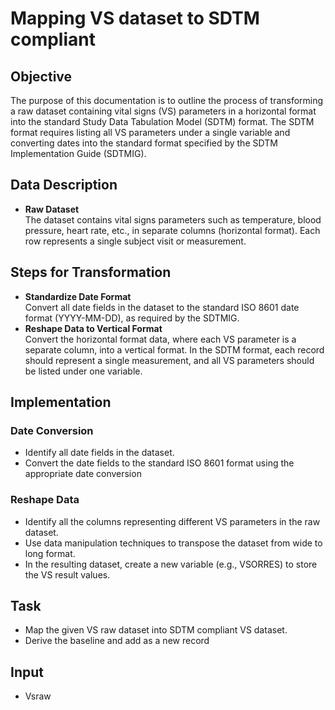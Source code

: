 # Mapping VS dataset to SDTM compliant 

##  Objective
The purpose of this documentation is to outline the process of transforming a raw dataset containing vital signs (VS) parameters in a horizontal format into the standard Study Data Tabulation Model (SDTM) format. The SDTM format requires listing all VS parameters under a single variable and converting dates into the standard format specified by the SDTM Implementation Guide (SDTMIG).

## Data Description
- **Raw Dataset** <br>
The dataset contains vital signs parameters such as temperature, blood pressure, heart rate, etc., in separate columns (horizontal format).
Each row represents a single subject visit or measurement.

## Steps for Transformation
- **Standardize Date Format** <br>
Convert all date fields in the dataset to the standard ISO 8601 date format (YYYY-MM-DD), as required by the SDTMIG.
- **Reshape Data to Vertical Format** <br>
Convert the horizontal format data, where each VS parameter is a separate column, into a vertical format. In the SDTM format, each record should represent a single measurement, and all VS parameters should be listed under one variable.

## Implementation
### Date Conversion
- Identify all date fields in the dataset.
- Convert the date fields to the standard ISO 8601 format using the appropriate date conversion 
### Reshape Data
- Identify all the columns representing different VS parameters in the raw dataset.
- Use data manipulation techniques to transpose the dataset from wide to long format.
- In the resulting dataset, create a new variable (e.g., VSORRES) to store the VS result values.

## Task
- Map the given VS raw dataset into SDTM compliant VS dataset.
- Derive the baseline and add as a new record

## Input
- Vsraw
